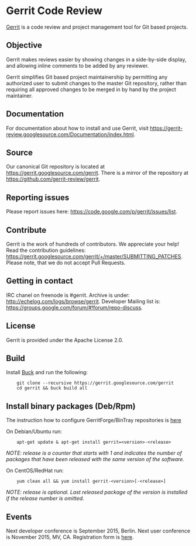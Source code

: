 # Gerrit Code Review

[Gerrit](https://www.gerritcodereview.com) is a code review and project
management tool for Git based projects.

## Objective

Gerrit makes reviews easier by showing changes in a side-by-side display,
and allowing inline comments to be added by any reviewer.

Gerrit simplifies Git based project maintainership by permitting any
authorized user to submit changes to the master Git repository, rather
than requiring all approved changes to be merged in by hand by the project
maintainer.

## Documentation

For documentation about how to install and use Gerrit, visit
https://gerrit-review.googlesource.com/Documentation/index.html.

## Source

Our canonical Git repository is located at https://gerrit.googlesource.com/gerrit.
There is a mirror of the repository at https://github.com/gerrit-review/gerrit.

## Reporting issues

Please report issues here: https://code.google.com/p/gerrit/issues/list.

## Contribute

Gerrit is the work of hundreds of contributors. We appreciate your help!
Read the contribution guidelines:
https://gerrit.googlesource.com/gerrit/+/master/SUBMITTING_PATCHES.
Please note, that we do not accept Pull Requests.

## Getting in contact

IRC chanel on freenode is #gerrit. Archive is under:
http://echelog.com/logs/browse/gerrit. Developer Mailing list is:
https://groups.google.com/forum/#!forum/repo-discuss.

## License

Gerrit is provided under the Apache License 2.0.

## Build

Install [Buck](http://facebook.github.io/buck/setup/install.html) and run the following:

        git clone --recursive https://gerrit.googlesource.com/gerrit
        cd gerrit && buck build all

## Install binary packages (Deb/Rpm)

The instruction how to configure GerritForge/BinTray repositories is
[here](http://gitenterprise.me/2015/02/27/gerrit-2-10-rpm-and-debian-packages-available)

On Debian/Ubuntu run:

        apt-get update & apt-get install gerrit=<version>-<release>

_NOTE: release is a counter that starts with 1 and indicates the number of packages that have
been released with the same version of the software._

On CentOS/RedHat run:

        yum clean all && yum install gerrit-<version>[-<release>]

_NOTE: release is optional. Last released package of the version is installed if the release
number is omitted._

## Events

Next developer conference is September 2015, Berlin.
Next user conference is November 2015, MV, CA. Registration form is
[here](http://goo.gl/forms/fifi2YQTc7).
